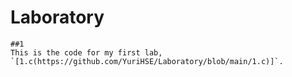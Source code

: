 # Laboratory

````
##1
This is the code for my first lab, `[1.c(https://github.com/YuriHSE/Laboratory/blob/main/1.c)]`.
````
